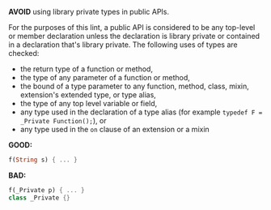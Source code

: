 
**AVOID** using library private types in public APIs.

For the purposes of this lint, a public API is considered to be any top-level or
member declaration unless the declaration is library private or contained in a
declaration that's library private. The following uses of types are checked:

- the return type of a function or method,
- the type of any parameter of a function or method,
- the bound of a type parameter to any function, method, class, mixin,
  extension's extended type, or type alias,
- the type of any top level variable or field,
- any type used in the declaration of a type alias (for example
  `typedef F = _Private Function();`), or
- any type used in the `on` clause of an extension or a mixin

**GOOD:**
```dart
f(String s) { ... }
```

**BAD:**
```dart
f(_Private p) { ... }
class _Private {}
```

